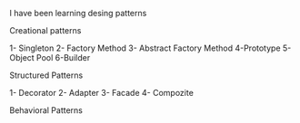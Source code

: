 I have been learning desing patterns 

Creational patterns

1- Singleton
2- Factory Method 
3- Abstract Factory Method
4-Prototype
5-Object Pool
6-Builder

Structured Patterns  

1- Decorator
2- Adapter
3- Facade
4- Compozite

Behavioral Patterns 


